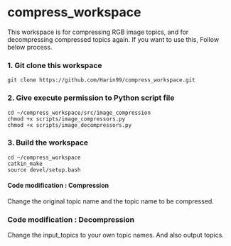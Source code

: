 # compress_workspace

This workspace is for compressing RGB image topics, and for decompressing compressed topics again.
If you want to use this, Follow below process. 

### 1. Git clone this workspace 
```
git clone https://github.com/Harin99/compress_workspace.git
```

### 2. Give execute permission to Python script file
```
cd ~/compress_workspace/src/image_compression
chmod +x scripts/image_compressors.py
chmod +x scripts/image_decompressors.py 
```

### 3. Build the workspace 
```
cd ~/compress_workspace
catkin_make
source devel/setup.bash
```

#### Code modification : Compression 
Change the original topic name and the topic name to be compressed.

### Code modification : Decompression 
Change the input_topics to your own topic names. And also output topics.
